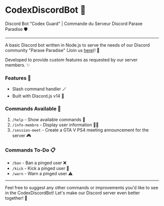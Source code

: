 # CodexDiscordBot 🤖
Discord Bot "Codex Guard" | Commande du Serveur Discord Paraxe Paradise 🛡️

---

A basic Discord bot written in Node.js to serve the needs of our Discord community "Paraxe Paradise" (Join us [here](https://discord.gg/DcHAnjBqW7))! 🌴

Developed to provide custom features as requested by our server members. ✨

### Features 🚀
- Slash command handler 🪄
- Built with Discord.js v14 🤝

### Commands Available 📝
1. `/help` - Show available commands 📜
2. `/info-membre` - Display user information 🧑‍💻
3. `/session-meet` - Create a GTA V PS4 meeting announcement for the server 🎮

### Commands To-Do 📋
- `/ban` - Ban a pinged user ❌
- `/kick` - Kick a pinged user 🚷
- `/warn` - Warn a pinged user ⚠️

---

Feel free to suggest any other commands or improvements you'd like to see in the CodexDiscordBot! Let's make our Discord server even better together! 🤗
